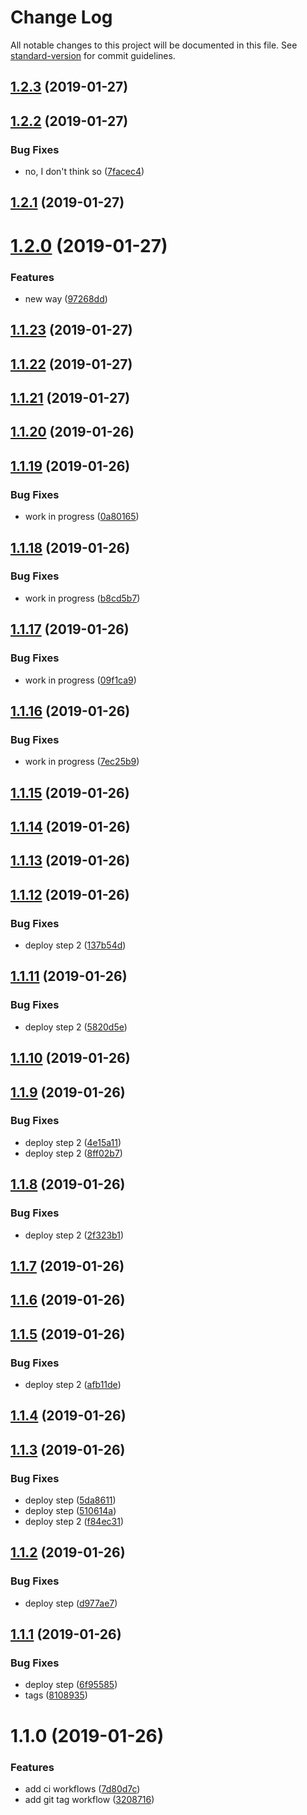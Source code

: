 # Change Log

All notable changes to this project will be documented in this file. See [standard-version](https://github.com/conventional-changelog/standard-version) for commit guidelines.

<a name="1.2.3"></a>
## [1.2.3](https://github.com/predescu/testing-circle-ci/compare/v1.2.2...v1.2.3) (2019-01-27)



<a name="1.2.2"></a>
## [1.2.2](https://github.com/predescu/testing-circle-ci/compare/v1.2.1...v1.2.2) (2019-01-27)


### Bug Fixes

* no, I don't think so ([7facec4](https://github.com/predescu/testing-circle-ci/commit/7facec4))



<a name="1.2.1"></a>
## [1.2.1](https://github.com/predescu/testing-circle-ci/compare/v1.2.0...v1.2.1) (2019-01-27)



<a name="1.2.0"></a>
# [1.2.0](https://github.com/predescu/testing-circle-ci/compare/v1.1.23...v1.2.0) (2019-01-27)


### Features

* new way ([97268dd](https://github.com/predescu/testing-circle-ci/commit/97268dd))



<a name="1.1.23"></a>
## [1.1.23](https://github.com/predescu/testing-circle-ci/compare/v1.1.22...v1.1.23) (2019-01-27)



<a name="1.1.22"></a>
## [1.1.22](https://github.com/predescu/testing-circle-ci/compare/v1.1.21...v1.1.22) (2019-01-27)



<a name="1.1.21"></a>
## [1.1.21](https://github.com/predescu/testing-circle-ci/compare/v1.1.20...v1.1.21) (2019-01-27)



<a name="1.1.20"></a>
## [1.1.20](https://github.com/predescu/testing-circle-ci/compare/v1.1.19...v1.1.20) (2019-01-26)



<a name="1.1.19"></a>
## [1.1.19](https://github.com/predescu/testing-circle-ci/compare/v1.1.18...v1.1.19) (2019-01-26)


### Bug Fixes

* work in progress ([0a80165](https://github.com/predescu/testing-circle-ci/commit/0a80165))



<a name="1.1.18"></a>
## [1.1.18](https://github.com/predescu/testing-circle-ci/compare/v1.1.17...v1.1.18) (2019-01-26)


### Bug Fixes

* work in progress ([b8cd5b7](https://github.com/predescu/testing-circle-ci/commit/b8cd5b7))



<a name="1.1.17"></a>
## [1.1.17](https://github.com/predescu/testing-circle-ci/compare/v1.1.16...v1.1.17) (2019-01-26)


### Bug Fixes

* work in progress ([09f1ca9](https://github.com/predescu/testing-circle-ci/commit/09f1ca9))



<a name="1.1.16"></a>
## [1.1.16](https://github.com/predescu/testing-circle-ci/compare/v1.1.15...v1.1.16) (2019-01-26)


### Bug Fixes

* work in progress ([7ec25b9](https://github.com/predescu/testing-circle-ci/commit/7ec25b9))



<a name="1.1.15"></a>
## [1.1.15](https://github.com/predescu/testing-circle-ci/compare/v1.1.14...v1.1.15) (2019-01-26)



<a name="1.1.14"></a>
## [1.1.14](https://github.com/predescu/testing-circle-ci/compare/v1.1.13...v1.1.14) (2019-01-26)



<a name="1.1.13"></a>
## [1.1.13](https://github.com/predescu/testing-circle-ci/compare/v1.1.12...v1.1.13) (2019-01-26)



<a name="1.1.12"></a>
## [1.1.12](https://github.com/predescu/testing-circle-ci/compare/v1.1.11...v1.1.12) (2019-01-26)


### Bug Fixes

* deploy step 2 ([137b54d](https://github.com/predescu/testing-circle-ci/commit/137b54d))



<a name="1.1.11"></a>
## [1.1.11](https://github.com/predescu/testing-circle-ci/compare/v1.1.10...v1.1.11) (2019-01-26)


### Bug Fixes

* deploy step 2 ([5820d5e](https://github.com/predescu/testing-circle-ci/commit/5820d5e))



<a name="1.1.10"></a>
## [1.1.10](https://github.com/predescu/testing-circle-ci/compare/v1.1.9...v1.1.10) (2019-01-26)



<a name="1.1.9"></a>
## [1.1.9](https://github.com/predescu/testing-circle-ci/compare/v1.1.8...v1.1.9) (2019-01-26)


### Bug Fixes

* deploy step 2 ([4e15a11](https://github.com/predescu/testing-circle-ci/commit/4e15a11))
* deploy step 2 ([8ff02b7](https://github.com/predescu/testing-circle-ci/commit/8ff02b7))



<a name="1.1.8"></a>
## [1.1.8](https://github.com/predescu/testing-circle-ci/compare/v1.1.7...v1.1.8) (2019-01-26)


### Bug Fixes

* deploy step 2 ([2f323b1](https://github.com/predescu/testing-circle-ci/commit/2f323b1))



<a name="1.1.7"></a>
## [1.1.7](https://github.com/predescu/testing-circle-ci/compare/v1.1.6...v1.1.7) (2019-01-26)



<a name="1.1.6"></a>
## [1.1.6](https://github.com/predescu/testing-circle-ci/compare/v1.1.5...v1.1.6) (2019-01-26)



<a name="1.1.5"></a>
## [1.1.5](https://github.com/predescu/testing-circle-ci/compare/v1.1.4...v1.1.5) (2019-01-26)


### Bug Fixes

* deploy step 2 ([afb11de](https://github.com/predescu/testing-circle-ci/commit/afb11de))



<a name="1.1.4"></a>
## [1.1.4](https://github.com/predescu/testing-circle-ci/compare/v1.1.3...v1.1.4) (2019-01-26)



<a name="1.1.3"></a>
## [1.1.3](https://github.com/predescu/testing-circle-ci/compare/v1.1.2...v1.1.3) (2019-01-26)


### Bug Fixes

* deploy step ([5da8611](https://github.com/predescu/testing-circle-ci/commit/5da8611))
* deploy step ([510614a](https://github.com/predescu/testing-circle-ci/commit/510614a))
* deploy step 2 ([f84ec31](https://github.com/predescu/testing-circle-ci/commit/f84ec31))



<a name="1.1.2"></a>
## [1.1.2](https://github.com/predescu/testing-circle-ci/compare/v1.1.1...v1.1.2) (2019-01-26)


### Bug Fixes

* deploy step ([d977ae7](https://github.com/predescu/testing-circle-ci/commit/d977ae7))



<a name="1.1.1"></a>
## [1.1.1](https://github.com/predescu/testing-circle-ci/compare/v1.1.0...v1.1.1) (2019-01-26)


### Bug Fixes

* deploy step ([6f95585](https://github.com/predescu/testing-circle-ci/commit/6f95585))
* tags ([8108935](https://github.com/predescu/testing-circle-ci/commit/8108935))



<a name="1.1.0"></a>
# 1.1.0 (2019-01-26)


### Features

* add ci workflows ([7d80d7c](https://github.com/predescu/testing-circle-ci/commit/7d80d7c))
* add git tag workflow ([3208716](https://github.com/predescu/testing-circle-ci/commit/3208716))

